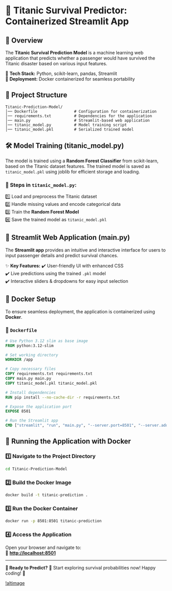 # 🚢 Titanic Survival Predictor: Containerized Streamlit App

## 📌 Overview
The **Titanic Survival Prediction Model** is a machine learning web application that predicts whether a passenger would have survived the Titanic disaster based on various input features.

🔹 **Tech Stack:** Python, scikit-learn, pandas, Streamlit  
🔹 **Deployment:** Docker containerized for seamless portability  

## 📂 Project Structure
```
Titanic-Prediction-Model/
│── Dockerfile                # Configuration for containerization
│── requirements.txt          # Dependencies for the application
│── main.py                   # Streamlit-based web application
│── titanic_model.py          # Model training script
│── titanic_model.pkl         # Serialized trained model
```

## 🛠️ Model Training (titanic_model.py)
The model is trained using a **Random Forest Classifier** from scikit-learn, based on the Titanic dataset features. The trained model is saved as `titanic_model.pkl` using joblib for efficient storage and loading.

### 📌 Steps in `titanic_model.py`:
1️⃣ Load and preprocess the Titanic dataset  
2️⃣ Handle missing values and encode categorical data  
3️⃣ Train the **Random Forest Model**  
4️⃣ Save the trained model as `titanic_model.pkl`  

## 🎨 Streamlit Web Application (main.py)
The **Streamlit app** provides an intuitive and interactive interface for users to input passenger details and predict survival chances.

✨ **Key Features:**
✔️ User-friendly UI with enhanced CSS  
✔️ Live predictions using the trained `.pkl` model  
✔️ Interactive sliders & dropdowns for easy input selection  

## 🐳 Docker Setup
To ensure seamless deployment, the application is containerized using **Docker**.

### 📄 `Dockerfile`
```dockerfile
# Use Python 3.12 slim as base image
FROM python:3.12-slim

# Set working directory
WORKDIR /app

# Copy necessary files
COPY requirements.txt requirements.txt
COPY main.py main.py
COPY titanic_model.pkl titanic_model.pkl

# Install dependencies
RUN pip install --no-cache-dir -r requirements.txt

# Expose the application port
EXPOSE 8501

# Run the Streamlit app
CMD ["streamlit", "run", "main.py", "--server.port=8501", "--server.address=0.0.0.0"]
```

## 🚀 Running the Application with Docker

### 1️⃣ Navigate to the Project Directory
```sh
cd Titanic-Prediction-Model
```

### 2️⃣ Build the Docker Image
```sh
docker build -t titanic-prediction .
```

### 3️⃣ Run the Docker Container
```sh
docker run -p 8501:8501 titanic-prediction
```

### 4️⃣ Access the Application
Open your browser and navigate to:  
🔗 **[http://localhost:8501](http://localhost:8501)**

---
**📢 Ready to Predict?** 🚀 Start exploring survival probabilities now! Happy coding! 🎉

[!altimage](https://github.com/vidhi-jaju/DockSpace/blob/503edea0a8d31ac50889f767b41cfc13cfd07b51/3.Titanic%20Survival%20Predictor%20Containerized%20Streamlit%20App/img2.png)


